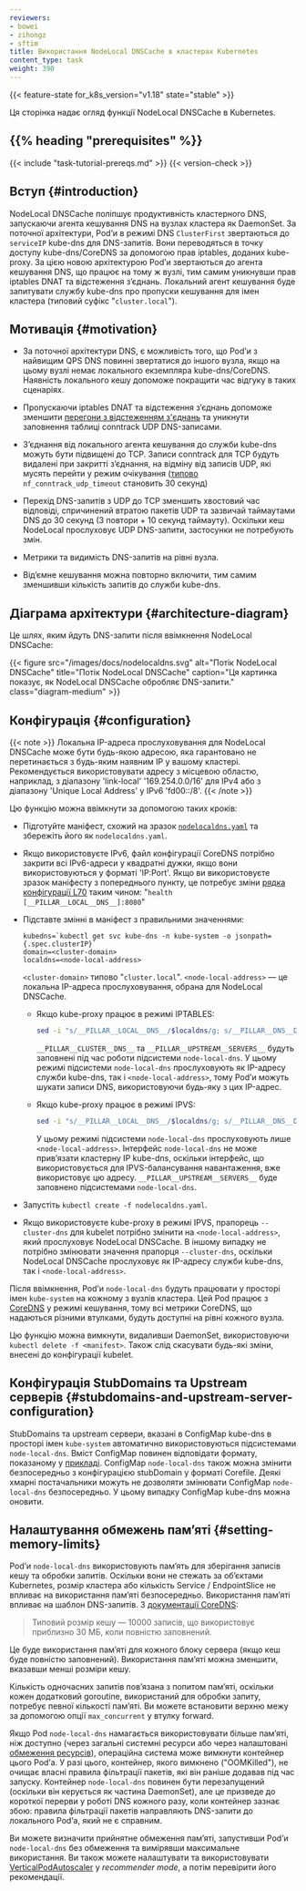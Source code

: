 ```yaml
---
reviewers:
- bowei
- zihongz
- sftim
title: Використання NodeLocal DNSCache в кластерах Kubernetes
content_type: task
weight: 390
---
```


<!-- overview -->

{{< feature-state for_k8s_version="v1.18" state="stable" >}}

Ця сторінка надає огляд функції NodeLocal DNSCache в Kubernetes.

## {{% heading "prerequisites" %}}

{{< include "task-tutorial-prereqs.md" >}} {{< version-check >}}

 <!-- steps -->

## Вступ {#introduction}

NodeLocal DNSCache поліпшує продуктивність кластерного DNS, запускаючи агента кешування DNS на вузлах кластера як DaemonSet. За поточної архітектури, Podʼи в режимі DNS `ClusterFirst` звертаються до `serviceIP` kube-dns для DNS-запитів. Вони переводяться в точку доступу kube-dns/CoreDNS за допомогою прав iptables, доданих kube-proxy. За цією новою архітектурою Podʼи звертаються до агента кешування DNS, що працює на тому ж вузлі, тим самим уникнувши прав iptables DNAT та відстеження зʼєднань. Локальний агент кешування буде запитувати службу kube-dns про пропуски кешування для імен кластера (типовий суфікс "`cluster.local`").

## Мотивація {#motivation}

* За поточної архітектури DNS, є можливість того, що Podʼи з найвищим QPS DNS повинні звертатися до іншого вузла, якщо на цьому вузлі немає локального екземпляра kube-dns/CoreDNS. Наявність локального кешу допоможе покращити час відгуку в таких сценаріях.

* Пропускаючи iptables DNAT та відстеження зʼєднань допоможе зменшити [перегони з відстеженням з'єднань](https://github.com/kubernetes/kubernetes/issues/56903) та уникнути заповнення таблиці conntrack UDP DNS-записами.

* Зʼєднання від локального агента кешування до служби kube-dns можуть бути підвищені до TCP. Записи conntrack для TCP будуть видалені при закритті зʼєднання, на відміну від записів UDP, які мусять перейти у режим очікування ([типово](https://www.kernel.org/doc/Documentation/networking/nf_conntrack-sysctl.txt) `nf_conntrack_udp_timeout` становить 30 секунд)

* Перехід DNS-запитів з UDP до TCP зменшить хвостовий час відповіді, спричинений втратою пакетів UDP та зазвичай таймаутами DNS до 30 секунд (3 повтори + 10 секунд таймауту). Оскільки кеш NodeLocal прослуховує UDP DNS-запити, застосунки не потребують змін.

* Метрики та видимість DNS-запитів на рівні вузла.

* Відʼємне кешування можна повторно включити, тим самим зменшивши кількість запитів до служби kube-dns.

## Діаграма архітектури {#architecture-diagram}

Це шлях, яким йдуть DNS-запити після ввімкнення NodeLocal DNSCache:

{{< figure src="/images/docs/nodelocaldns.svg" alt="Потік NodeLocal DNSCache" title="Потік NodeLocal DNSCache" caption="Ця картинка показує, як NodeLocal DNSCache обробляє DNS-запити." class="diagram-medium" >}}

## Конфігурація {#configuration}

{{< note >}}
Локальна IP-адреса прослуховування для NodeLocal DNSCache може бути будь-якою адресою, яка гарантовано не перетинається з будь-яким наявним IP у вашому кластері. Рекомендується використовувати адресу з місцевою областю, наприклад, з діапазону 'link-local' '169.254.0.0/16' для IPv4 або з діапазону 'Unique Local Address' у IPv6 'fd00::/8'.
{{< /note >}}

Цю функцію можна ввімкнути за допомогою таких кроків:

* Підготуйте маніфест, схожий на зразок [`nodelocaldns.yaml`](https://github.com/kubernetes/kubernetes/blob/master/cluster/addons/dns/nodelocaldns/nodelocaldns.yaml) та збережіть його як `nodelocaldns.yaml`.

* Якщо використовуєте IPv6, файл конфігурації CoreDNS потрібно закрити всі IPv6-адреси у квадратні дужки, якщо вони використовуються у форматі 'IP:Port'. Якщо ви використовуєте зразок маніфесту з попереднього пункту, це потребує зміни [рядка конфігурації L70](https://github.com/kubernetes/kubernetes/blob/b2ecd1b3a3192fbbe2b9e348e095326f51dc43dd/cluster/addons/dns/nodelocaldns/nodelocaldns.yaml#L70) таким чином: "`health [__PILLAR__LOCAL__DNS__]:8080`"

* Підставте змінні в маніфест з правильними значеннями:

  ```shell
  kubedns=`kubectl get svc kube-dns -n kube-system -o jsonpath={.spec.clusterIP}`
  domain=<cluster-domain>
  localdns=<node-local-address>
  ```

  `<cluster-domain>` типово "`cluster.local`". `<node-local-address>` — це локальна IP-адреса прослуховування, обрана для NodeLocal DNSCache.

  * Якщо kube-proxy працює в режимі IPTABLES:

    ``` bash
    sed -i "s/__PILLAR__LOCAL__DNS__/$localdns/g; s/__PILLAR__DNS__DOMAIN__/$domain/g; s/__PILLAR__DNS__SERVER__/$kubedns/g" nodelocaldns.yaml
    ```

    `__PILLAR__CLUSTER__DNS__` та `__PILLAR__UPSTREAM__SERVERS__` будуть заповнені під час роботи підсистеми `node-local-dns`. У цьому режимі підсистеми `node-local-dns` прослуховують як IP-адресу служби kube-dns, так і `<node-local-address>`, тому Podʼи можуть шукати записи DNS, використовуючи будь-яку з цих IP-адрес.

  * Якщо kube-proxy працює в режимі IPVS:

    ``` bash
    sed -i "s/__PILLAR__LOCAL__DNS__/$localdns/g; s/__PILLAR__DNS__DOMAIN__/$domain/g; s/,__PILLAR__DNS__SERVER__//g; s/__PILLAR__CLUSTER__DNS__/$kubedns/g" nodelocaldns.yaml
    ```

    У цьому режимі підсистеми `node-local-dns` прослуховують лише `<node-local-address>`. Інтерфейс `node-local-dns` не може привʼязати кластерну IP kube-dns, оскільки інтерфейс, що використовується для IPVS-балансування навантаження, вже використовує цю адресу. `__PILLAR__UPSTREAM__SERVERS__` буде заповнено підсистемами `node-local-dns`.

* Запустіть `kubectl create -f nodelocaldns.yaml`.

* Якщо використовуєте kube-proxy в режимі IPVS, прапорець `--cluster-dns` для kubelet потрібно змінити на `<node-local-address>`, який прослуховує NodeLocal DNSCache. В іншому випадку не потрібно змінювати значення прапорця `--cluster-dns`, оскільки NodeLocal DNSCache прослуховує як IP-адресу служби kube-dns, так і `<node-local-address>`.

Після ввімкнення, Podʼи `node-local-dns` будуть працювати у просторі імен `kube-system` на кожному з вузлів кластера. Цей Pod працює з [CoreDNS](https://github.com/coredns/coredns) у режимі кешування, тому всі метрики CoreDNS, що надаються різними втулками, будуть доступні на рівні кожного вузла.

Цю функцію можна вимкнути, видаливши DaemonSet, використовуючи `kubectl delete -f <manifest>`. Також слід скасувати будь-які зміни, внесені до конфігурації kubelet.

## Конфігурація StubDomains та Upstream серверів {#stubdomains-and-upstream-server-configuration}

StubDomains та upstream сервери, вказані в ConfigMap kube-dns в просторі імен `kube-system` автоматично використовуються підсистемами `node-local-dns`. Вміст ConfigMap повинен відповідати формату, показаному у [прикладі](/docs/tasks/administer-cluster/dns-custom-nameservers/#example-1). ConfigMap `node-local-dns` також можна змінити безпосередньо з конфігурацією stubDomain у форматі Corefile. Деякі хмарні постачальники можуть не дозволяти змінювати ConfigMap `node-local-dns` безпосередньо. У цьому випадку ConfigMap kube-dns можна оновити.

## Налаштування обмежень памʼяті {#setting-memory-limits}

Podʼи `node-local-dns` використовують памʼять для зберігання записів кешу та обробки запитів. Оскільки вони не стежать за обʼєктами Kubernetes, розмір кластера або кількість Service / EndpointSlice не впливає на використання памʼяті безпосередньо. Використання памʼяті впливає на шаблон DNS-запитів. З [документації CoreDNS](https://github.com/coredns/deployment/blob/master/kubernetes/Scaling_CoreDNS.md):

> Типовий розмір кешу — 10000 записів, що використовує приблизно 30 МБ, коли повністю заповнений.

Це буде використання памʼяті для кожного блоку сервера (якщо кеш буде повністю заповнений). Використання памʼяті можна зменшити, вказавши менші розміри кешу.

Кількість одночасних запитів повʼязана з попитом памʼяті, оскільки кожен додатковий goroutine, використаний для обробки запиту, потребує певної кількості памʼяті. Ви можете встановити верхню межу за допомогою опції `max_concurrent` у втулку forward.

Якщо Pod `node-local-dns` намагається використовувати більше памʼяті, ніж доступно (через загальні системні ресурси або через налаштовані [обмеження ресурсів](/docs/concepts/configuration/manage-resources-containers/)), операційна система може вимкнути контейнер цього Podʼа. У разі цього, контейнер, якого вимкнено ("OOMKilled"), не очищає власні правила фільтрації пакетів, які він раніше додавав під час запуску. Контейнер `node-local-dns` повинен бути перезапущений (оскільки він керується як частина DaemonSet), але це призведе до короткої перерви у роботі DNS кожного разу, коли контейнер зазнає збою: правила фільтрації пакетів направляють DNS-запити до локального Podʼа, який не є справним.

Ви можете визначити прийнятне обмеження памʼяті, запустивши Podʼи `node-local-dns` без обмеження
та вимірявши максимальне використання. Ви також можете налаштувати та використовувати [VerticalPodAutoscaler](https://github.com/kubernetes/autoscaler/tree/master/vertical-pod-autoscaler) у _recommender mode_, а потім перевірити його рекомендації.
